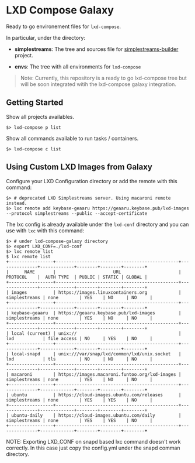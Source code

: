 # LXD Compose Galaxy

Ready to go environement files for `lxd-compose`.

In particular, under the directory:

  * **simplestreams**: The tree and sources file
    for [simplestreams-builder](https://github.com/MottainaiCI/simplestreams-builder) project.

  * **envs**: The tree with all environments for `lxd-compose`

> Note: Currently, this repository is a ready to go lxd-compose tree but will be soon
>       integrated witih the lxd-compose galaxy integration.

## Getting Started

Show all projects availables.

```
$> lxd-compose p list
```

Show all commands available to run tasks / containers.

```
$> lxd-compose c list
```


## Using Custom LXD Images from Galaxy

Configure your LXD Configuration directory or add the remote with this command:

```shell
$> # deprecated LXD Simplestreams server. Using macaroni remote instead.
$> lxc remote add keybase-geaaru https://geaaru.keybase.pub/lxd-images --protocol simplestreams --public --accept-certificate
```

The lxc config is already available under the `lxd-conf` directory and you can use with `lxc` with this command:
```shell
$> # under lxd-compose-galaxy directory
$> export LXD_CONF=./lxd-conf
$> lxc remote list
$ lxc remote list
+-----------------+-----------------------------------------------+---------------+-------------+--------+--------+--------+
|      NAME       |                      URL                      |   PROTOCOL    |  AUTH TYPE  | PUBLIC | STATIC | GLOBAL |
+-----------------+-----------------------------------------------+---------------+-------------+--------+--------+--------+
| images          | https://images.linuxcontainers.org            | simplestreams | none        | YES    | NO     | NO     |
+-----------------+-----------------------------------------------+---------------+-------------+--------+--------+--------+
| keybase-geaaru  | https://geaaru.keybase.pub/lxd-images         | simplestreams | none        | YES    | NO     | NO     |
+-----------------+-----------------------------------------------+---------------+-------------+--------+--------+--------+
| local (current) | unix://                                       | lxd           | file access | NO     | YES    | NO     |
+-----------------+-----------------------------------------------+---------------+-------------+--------+--------+--------+
| local-snapd     | unix:///var/snap/lxd/common/lxd/unix.socket   | lxd           | tls         | NO     | NO     | NO     |
+-----------------+-----------------------------------------------+---------------+-------------+--------+--------+--------+
| macaroni        | https://images.macaroni.funtoo.org/lxd-images | simplestreams | none        | YES    | NO     | NO     |
+-----------------+-----------------------------------------------+---------------+-------------+--------+--------+--------+
| ubuntu          | https://cloud-images.ubuntu.com/releases      | simplestreams | none        | YES    | YES    | NO     |
+-----------------+-----------------------------------------------+---------------+-------------+--------+--------+--------+
| ubuntu-daily    | https://cloud-images.ubuntu.com/daily         | simplestreams | none        | YES    | YES    | NO     |
+-----------------+-----------------------------------------------+---------------+-------------+--------+--------+--------+
```

NOTE: Exporting LXD_CONF on snapd based lxc command doesn't work correctly. In this case just copy the config.yml under the
      snapd comman directory.

